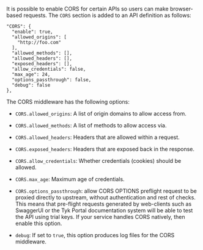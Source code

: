 

It is possible to enable CORS for certain APIs so users can make browser-based requests. The `CORS` section is added to an API definition as follows:

```{.json}
"CORS": {
  "enable": true,
  "allowed_origins": [
    "http://foo.com"
  ],
  "allowed_methods": [],
  "allowed_headers": [],
  "exposed_headers": [],
  "allow_credentials": false,
  "max_age": 24,
  "options_passthrough": false,
  "debug": false
},
```
    
The CORS middleware has the following options:

* `CORS.allowed_origins`: A list of origin domains to allow access from.

* `CORS.allowed_methods`: A list of methods to allow access via.

* `CORS.allowed_headers`: Headers that are allowed within a request.

* `CORS.exposed_headers`: Headers that are exposed back in the response.

* `CORS.allow_credentials`: Whether credentials (cookies) should be allowed.

* `CORS.max_age`: Maximum age of credentials.

* `CORS.options_passthrough`: allow CORS OPTIONS preflight request to be proxied directly to upstream, without authentication and rest of checks. This means that pre-flight requests generated by web-clients such as SwaggerUI or 
the Tyk Portal documentation system will be able to test the API using trial keys. If your service handles CORS natively, then enable this option.

* `debug`: If set to `true`, this option produces log files for the CORS middleware.